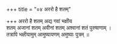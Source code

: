 +++
title = "०४ अररो है शतम्"

+++
अररो है शतम् अद्य गवां भक्षीय  
शतम् अजानां शतम् अवीनां शतम् अश्वानां शतं पुरुषाणाम् ।  
तत्रापि भक्षीयामुम् आमुष्यायणम् अमुष्याः पुत्रम् ॥